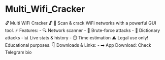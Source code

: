 # Multi_Wifi_Cracker
🔓 Multi WiFi Cracker 🔓  📡 Scan &amp; crack WiFi networks with a powerful GUI tool.  ⚡️ Features: - 🔍 Network scanner - 🔢 Brute-force attacks   - 📖 Dictionary attacks - 📊 Live stats &amp; history - ⏱️ Time estimation  ⚠️ Legal use only! Educational purposes.  👇 Downloads &amp; Links: - ➡️ App Download: Check Telegram bio
